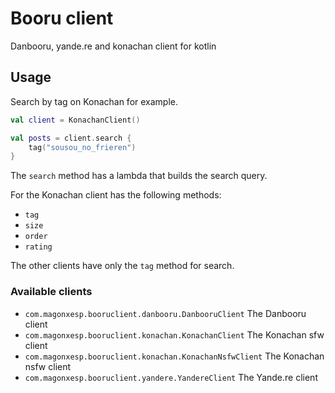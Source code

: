 # Booru client

Danbooru, yande.re and konachan client for kotlin

## Usage

Search by tag on Konachan for example.

```kotlin
val client = KonachanClient()

val posts = client.search {
    tag("sousou_no_frieren")
}
```

The `search` method has a lambda that builds the search query.

For the Konachan client has the following methods:
* `tag`
* `size`
* `order`
* `rating`

The other clients have only the `tag` method for search.

### Available clients

* `com.magonxesp.booruclient.danbooru.DanbooruClient` The Danbooru client
* `com.magonxesp.booruclient.konachan.KonachanClient` The Konachan sfw client
* `com.magonxesp.booruclient.konachan.KonachanNsfwClient` The Konachan nsfw client
* `com.magonxesp.booruclient.yandere.YandereClient` The Yande.re client
